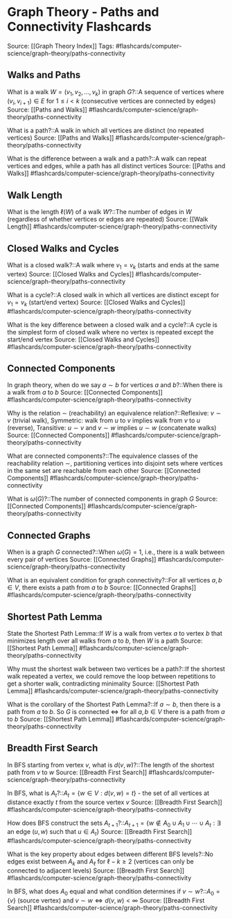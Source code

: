# Graph Theory - Paths and Connectivity Flashcards

Source: [[Graph Theory Index]]
Tags: #flashcards/computer-science/graph-theory/paths-connectivity

## Walks and Paths
What is a walk $W = (v_1, v_2, \ldots, v_k)$ in graph $G$?::A sequence of vertices where $(v_i, v_{i+1}) \in E$ for $1 \leq i < k$ (consecutive vertices are connected by edges)
Source: [[Paths and Walks]]
#flashcards/computer-science/graph-theory/paths-connectivity

What is a path?::A walk in which all vertices are distinct (no repeated vertices)
Source: [[Paths and Walks]]
#flashcards/computer-science/graph-theory/paths-connectivity

What is the difference between a walk and a path?::A walk can repeat vertices and edges, while a path has all distinct vertices
Source: [[Paths and Walks]]
#flashcards/computer-science/graph-theory/paths-connectivity

## Walk Length
What is the length $\ell(W)$ of a walk $W$?::The number of edges in $W$ (regardless of whether vertices or edges are repeated)
Source: [[Walk Length]]
#flashcards/computer-science/graph-theory/paths-connectivity

## Closed Walks and Cycles
What is a closed walk?::A walk where $v_1 = v_k$ (starts and ends at the same vertex)
Source: [[Closed Walks and Cycles]]
#flashcards/computer-science/graph-theory/paths-connectivity

What is a cycle?::A closed walk in which all vertices are distinct except for $v_1 = v_k$ (start/end vertex)
Source: [[Closed Walks and Cycles]]
#flashcards/computer-science/graph-theory/paths-connectivity

What is the key difference between a closed walk and a cycle?::A cycle is the simplest form of closed walk where no vertex is repeated except the start/end vertex
Source: [[Closed Walks and Cycles]]
#flashcards/computer-science/graph-theory/paths-connectivity

## Connected Components
In graph theory, when do we say $a \sim b$ for vertices $a$ and $b$?::When there is a walk from $a$ to $b$
Source: [[Connected Components]]
#flashcards/computer-science/graph-theory/paths-connectivity

Why is the relation $\sim$ (reachability) an equivalence relation?::Reflexive: $v \sim v$ (trivial walk), Symmetric: walk from $u$ to $v$ implies walk from $v$ to $u$ (reverse), Transitive: $u \sim v$ and $v \sim w$ implies $u \sim w$ (concatenate walks)
Source: [[Connected Components]]
#flashcards/computer-science/graph-theory/paths-connectivity

What are connected components?::The equivalence classes of the reachability relation $\sim$, partitioning vertices into disjoint sets where vertices in the same set are reachable from each other
Source: [[Connected Components]]
#flashcards/computer-science/graph-theory/paths-connectivity

What is $\omega(G)$?::The number of connected components in graph $G$
Source: [[Connected Components]]
#flashcards/computer-science/graph-theory/paths-connectivity

## Connected Graphs  
When is a graph $G$ connected?::When $\omega(G) = 1$, i.e., there is a walk between every pair of vertices
Source: [[Connected Graphs]]
#flashcards/computer-science/graph-theory/paths-connectivity

What is an equivalent condition for graph connectivity?::For all vertices $a, b \in V$, there exists a path from $a$ to $b$
Source: [[Connected Graphs]]
#flashcards/computer-science/graph-theory/paths-connectivity

## Shortest Path Lemma
State the Shortest Path Lemma::If $W$ is a walk from vertex $a$ to vertex $b$ that minimizes length over all walks from $a$ to $b$, then $W$ is a path
Source: [[Shortest Path Lemma]]
#flashcards/computer-science/graph-theory/paths-connectivity

Why must the shortest walk between two vertices be a path?::If the shortest walk repeated a vertex, we could remove the loop between repetitions to get a shorter walk, contradicting minimality
Source: [[Shortest Path Lemma]]
#flashcards/computer-science/graph-theory/paths-connectivity

What is the corollary of the Shortest Path Lemma?::If $a \sim b$, then there is a path from $a$ to $b$. So $G$ is connected $\Leftrightarrow$ for all $a, b \in V$ there is a path from $a$ to $b$
Source: [[Shortest Path Lemma]]
#flashcards/computer-science/graph-theory/paths-connectivity

## Breadth First Search
In BFS starting from vertex $v$, what is $d(v, w)$?::The length of the shortest path from $v$ to $w$
Source: [[Breadth First Search]]
#flashcards/computer-science/graph-theory/paths-connectivity

In BFS, what is $A_t$?::$A_t = \{w \in V : d(v, w) = t\}$ - the set of all vertices at distance exactly $t$ from the source vertex $v$
Source: [[Breadth First Search]]
#flashcards/computer-science/graph-theory/paths-connectivity

How does BFS construct the sets $A_{t+1}$?::$A_{t+1} = \{w \notin A_0 \cup A_1 \cup \cdots \cup A_t : \exists \text{ an edge } (u,w) \text{ such that } u \in A_t\}$
Source: [[Breadth First Search]]
#flashcards/computer-science/graph-theory/paths-connectivity

What is the key property about edges between different BFS levels?::No edges exist between $A_k$ and $A_\ell$ for $\ell - k \geq 2$ (vertices can only be connected to adjacent levels)
Source: [[Breadth First Search]]
#flashcards/computer-science/graph-theory/paths-connectivity

In BFS, what does $A_0$ equal and what condition determines if $v \sim w$?::$A_0 = \{v\}$ (source vertex) and $v \sim w \Leftrightarrow d(v, w) < \infty$
Source: [[Breadth First Search]]
#flashcards/computer-science/graph-theory/paths-connectivity